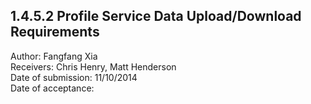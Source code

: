 1.4.5.2 Profile Service Data Upload/Download Requirements
------------------------------------------------------------------------------

Author: Fangfang Xia  
Receivers: Chris Henry, Matt Henderson  
Date of submission: 11/10/2014  
Date of acceptance:   


